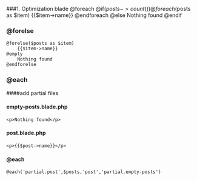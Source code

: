 ###1. Optimization blade @foreach
    @if($posts->count())
        @foreach($posts as $item)
            {{$item->name}}
        @endforeach
    @else
        Nothing found
    @endif

### @forelse
    
    @forelse($posts as $item)
        {{$item->name}}
    @empty
        Nothing found
    @endforelse

### @each

####add partial files

#### empty-posts.blade.php

    <p>Nothing found</p>

#### post.blade.php

    <p>{{$post->name}}</p>

#### @each
    @each('partial.post',$posts,'post','partial.empty-posts')